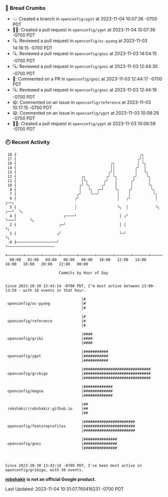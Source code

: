 ### 🍞 Bread Crumbs

 * 💥: Created a branch in `openconfig/ygot` at 2023-11-04 10:07:36 -0700 PDT
 * ✍🏼: Created a pull request in `openconfig/ygot` at 2023-11-04 10:07:36 -0700 PDT
 * 🔍: Reviewed a pull request in  `openconfig/oc-pyang` at 2023-11-03 14:18:15 -0700 PDT
 * 🔍: Reviewed a pull request in  `openconfig/gnoi` at 2023-11-03 14:04:15 -0700 PDT
 * 🔍: Reviewed a pull request in  `openconfig/gnoi` at 2023-11-03 12:44:30 -0700 PDT
 * 💬: Commented on a PR in  `openconfig/gnoi` at 2023-11-03 12:44:17 -0700 PDT
 * 🔍: Reviewed a pull request in  `openconfig/gnoi` at 2023-11-03 12:44:18 -0700 PDT
 * 😃: Commented on an issue in `openconfig/reference` at 2023-11-03 10:17:15 -0700 PDT
 * 😃: Commented on an issue in `openconfig/ygot` at 2023-11-03 10:08:29 -0700 PDT
 * ✍🏼: Created a pull request in `openconfig/ygot` at 2023-11-03 10:06:59 -0700 PDT

### 🕘 Recent Activity
```
 18 ┼                                                       ╭╮
 17 ┤                                                      ╭╯│
 16 ┤                                          ╭╮          │ ╰╮
 14 ┤                                          ││         ╭╯  │
 13 ┤                                         ╭╯│         │   ╰╮
 12 ┤                             ╭╮         ╭╯ ╰╮       ╭╯    ╰╮
 11 ┤                             │╰╮       ╭╯   │      ╭╯      │
 10 ┤                            ╭╯ ╰╮     ╭╯    │      │       ╰╮
  8 ┤                            │   ╰╮  ╭─╯     ╰╮    ╭╯        ╰╮
  7 ┤                           ╭╯    ╰──╯        │    │          ╰╮
  6 ┤                          ╭╯                 │   ╭╯           │       ╭──╮
  5 ┤                          │                  ╰╮  │            ╰╮   ╭──╯  ╰╮
  4 ┤                     ╭────╯                   │ ╭╯             ╰───╯      ╰╮
  2 ┤                   ╭─╯                        │ │                          ╰╮
  1 ┤                  ╭╯                          ╰─╯                           ╰╮
 -0 ┼──────────────────╯                                                          ╰─────────────────────
    +───────+───────+───────+───────+───────+───────+───────+───────+───────+───────+───────+───────+────
  00:00   02:00   04:00   06:00   08:00   10:00   12:00   14:00   16:00   18:00   20:00   22:00   00:00   

						Commits by Hour of Day


Since 2023-10-30 13:43:14 -0700 PDT, I'm most active between 13:00-13:59 - with 18 events in that hour.

```



```
                                  |#
 openconfig/oc-pyang              |#
                                  |#

                                  |#
 openconfig/reference             |#
                                  |#

                                  |####
 openconfig/gribi                 |####
                                  |####

                                  |###########
 openconfig/ygot                  |###########
                                  |###########

                                  |##############################
 openconfig/gribigo               |##############################
                                  |##############################

                                  |#############
 openconfig/magna                 |#############
                                  |#############

                                  |##
 robshakir/robshakir.github.io    |##
                                  |##

                                  |#######################
 openconfig/featureprofiles       |#######################
                                  |#######################

                                  |###############
 openconfig/gnoi                  |###############
                                  |###############



Since 2023-10-30 13:43:14 -0700 PDT, I've been most active in openconfig/gribigo, with 30 events.

```
**[robshakir](mailto:robjs@google.com) is not an official Google product.**  


Last Updated: 2023-11-04 10:31:07.765416231 -0700 PDT
